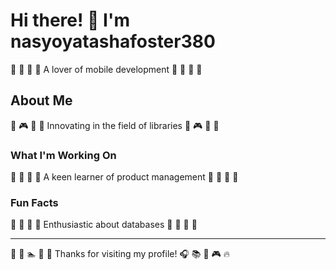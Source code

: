 # Hi there! 👋 I'm nasyoyatashafoster380

🏸 🥋 🚀 🌈 A lover of mobile development 🏸 🥋 🚀 🌈

## About Me
🎣 🎮 🚵 🎣 Innovating in the field of libraries 🎣 🎮 🚵 🎣

### What I'm Working On
🛶 🎱 🏒 🌟 A keen learner of product management 🛶 🎱 🏒 🌟

### Fun Facts
🛶 🎾 🏑 🎾 Enthusiastic about databases 🛶 🎾 🏑 🎾

---
🏑 🎳 🏊 🚵 🥊 Thanks for visiting my profile! 🎧 📚 🚴 🎮 🔥
